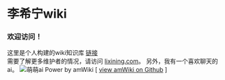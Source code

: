# 李希宁wiki

### 欢迎访问！
这里是个人构建的wiki知识库  [链接](http://wiki.lixining.com)  
需要了解更多维护者的情况，请访问 [lixining.com](http://lixining.com)。
另外，我有一个喜欢聊天的ai。
![萌萌ai](http://wx2.sinaimg.cn/large/62e8e742gy1fdanik3nebj20kw0r2whn.jpg)
Power by amWiki
[ [view amWiki on Github](https://github.com/TevinLi/amWiki) ]

